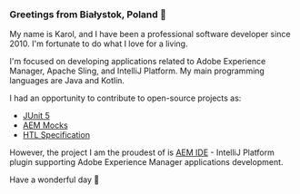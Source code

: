 ### Greetings from Białystok, Poland 👋

My name is Karol, and I have been a professional software developer since 2010. I'm fortunate to do what I love for a living.

I'm focused on developing applications related to Adobe Experience Manager, Apache Sling, and IntelliJ Platform. My main programming languages are Java and Kotlin.

I had an opportunity to contribute to open-source projects as:

- [JUnit 5](https://junit.org/junit5/)
- [AEM Mocks](https://wcm.io/testing/aem-mock/)
- [HTL Specification](https://github.com/adobe/htl-spec)

However, the project I am the proudest of is [AEM IDE](https://aemide.com) - IntelliJ Platform plugin supporting Adobe Experience Manager applications development.

Have a wonderful day 🤩
